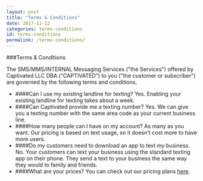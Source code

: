 ```yaml
---
layout: post
title: "Terms & Conditions"
date: 2017-11-12
categories: terms-conditions
id: terms-conditions
permalink: /terms-conditions/
---
```


###Terms & Conditions

The SMS/MMS/INTERNAL Messaging Services ("the Services") offered by Captivated LLC DBA (“CAPTIVATED”) to you ("the customer or subscriber") are governed by the following terms and conditions.



* ####Can I use my existing landline for texting?
  Yes. Enabling your existing landline for texting takes about a week.
* ####Can Captivated provide me a texting number?
  Yes. We can give you a texting number with the same area code as your current business line.
* ####How many people can I have on my account?
  As many as you want. Our pricing is based on text usage, so it doesn’t cost more to have more users.
* ####Do my customers need to download an app to text my business.
  No. Your customers can text your business using the standard texting app on their phone. They send a text to your business the same way they would to family and friends.
* ####What are your prices?
  You can check out our pricing plans [here](/get-started/).
